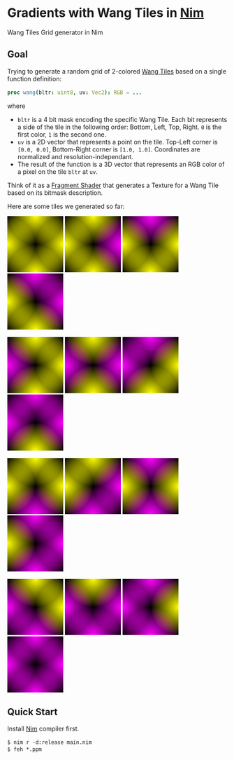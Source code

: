# Gradients with Wang Tiles in [Nim](https://nim-lang.org/)

Wang Tiles Grid generator in Nim

## Goal

Trying to generate a random grid of 2-colored [Wang Tiles](http://www.cr31.co.uk/stagecast/wang/intro.html) based on a single function definition:

```nim
proc wang(bltr: uint8, uv: Vec2): RGB = ...
```

where

- `bltr` is a 4 bit mask encoding the specific Wang Tile. Each bit represents a side of the tile in the following order: Bottom, Left, Top, Right. `0` is the first color, `1` is the second one.
- `uv` is a 2D vector that represents a point on the tile. Top-Left corner is `[0.0, 0.0]`, Bottom-Right corner is `[1.0, 1.0]`. Coordinates are normalized and resolution-independant.
- The result of the function is a 3D vector that represents an RGB color of a pixel on the tile `bltr` at `uv`.

Think of it as a [Fragment Shader](https://www.khronos.org/opengl/wiki/Fragment_Shader) that generates a Texture for a Wang Tile based on its bitmask description.

Here are some tiles we generated so far:

![0000](./tiles/tile-00.png) ![0001](./tiles/tile-01.png) ![0010](./tiles/tile-02.png) ![0011](./tiles/tile-03.png)

![0100](./tiles/tile-04.png) ![0101](./tiles/tile-05.png) ![0110](./tiles/tile-06.png) ![0111](./tiles/tile-07.png)

![1000](./tiles/tile-08.png) ![1001](./tiles/tile-09.png) ![1010](./tiles/tile-10.png) ![1011](./tiles/tile-11.png)

![1100](./tiles/tile-12.png) ![1101](./tiles/tile-13.png) ![1110](./tiles/tile-14.png) ![1111](./tiles/tile-15.png)

## Quick Start

Install [Nim](https://nim-lang.org/) compiler first.

```console
$ nim r -d:release main.nim
$ feh *.ppm
```
